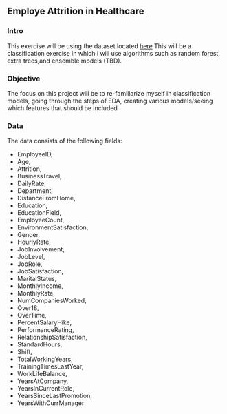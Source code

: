 ## Employe Attrition in Healthcare
### Intro
This exercise will be using the dataset located [here](https://www.kaggle.com/datasets/925f54cca84887ec452f1ae1cd430ba9b37cfa555c2e1575760c3f2265c3a696)
This will be a classification exercise in which i will use algorithms such as random forest, extra trees,and ensemble models (TBD).

### Objective
The focus on this project will be to re-familiarize myself in classification models, going through the steps of EDA, creating various models/seeing which features that should be included

### Data
The data consists of the following fields:
 * EmployeeID,
 * Age,
 * Attrition,
 * BusinessTravel,
 * DailyRate,
 * Department,
 * DistanceFromHome,
 * Education,
 * EducationField,
 * EmployeeCount,
 * EnvironmentSatisfaction,
 * Gender,
 * HourlyRate,
 * JobInvolvement,
 * JobLevel,
 * JobRole,
 * JobSatisfaction,
 * MaritalStatus,
 * MonthlyIncome,
 * MonthlyRate,
 * NumCompaniesWorked,
 * Over18,
 * OverTime,
 * PercentSalaryHike,
 * PerformanceRating,
 * RelationshipSatisfaction,
 * StandardHours,
 * Shift,
 * TotalWorkingYears,
 * TrainingTimesLastYear,
 * WorkLifeBalance,
 * YearsAtCompany,
 * YearsInCurrentRole,
 * YearsSinceLastPromotion,
 * YearsWithCurrManager



